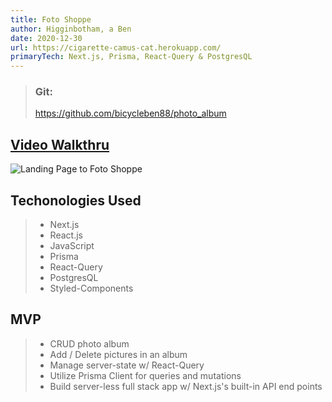 ```yaml
---
title: Foto Shoppe
author: Higginbotham, a Ben
date: 2020-12-30
url: https://cigarette-camus-cat.herokuapp.com/
primaryTech: Next.js, Prisma, React-Query & PostgresQL
---
```


> ### Git:
>
> https://github.com/bicycleben88/photo_album

## [Video Walkthru](https://www.youtube.com/watch?v=_cJJg8vUk2Y)

![Landing Page to Foto Shoppe](https://i.imgur.com/GQwzOnG.png)

## Techonologies Used

> - Next.js
> - React.js
> - JavaScript
> - Prisma
> - React-Query
> - PostgresQL
> - Styled-Components

## MVP

> - CRUD photo album
> - Add / Delete pictures in an album
> - Manage server-state w/ React-Query
> - Utilize Prisma Client for queries and mutations
> - Build server-less full stack app w/ Next.js's built-in API end points

